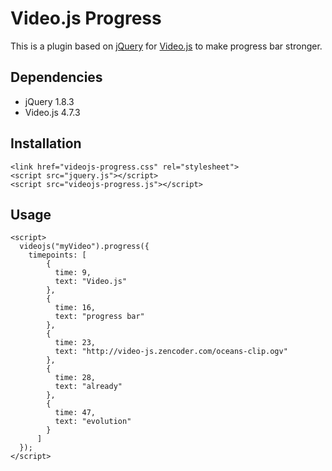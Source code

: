 # Video.js Progress

This is a plugin based on [jQuery](http://jquery.com/) for [Video.js](https://github.com/videojs/video.js) to make progress bar stronger.

## Dependencies

* jQuery 1.8.3
* Video.js 4.7.3

## Installation

    <link href="videojs-progress.css" rel="stylesheet">
    <script src="jquery.js"></script>
    <script src="videojs-progress.js"></script>

## Usage

    <script>
      videojs("myVideo").progress({
        timepoints: [
            {
              time: 9,
              text: "Video.js"
            },
            {
              time: 16,
              text: "progress bar"
            },
            {
              time: 23,
              text: "http://video-js.zencoder.com/oceans-clip.ogv"
            },
            {
              time: 28,
              text: "already"
            },
            {
              time: 47,
              text: "evolution"
            }
          ]
      });
    </script>
